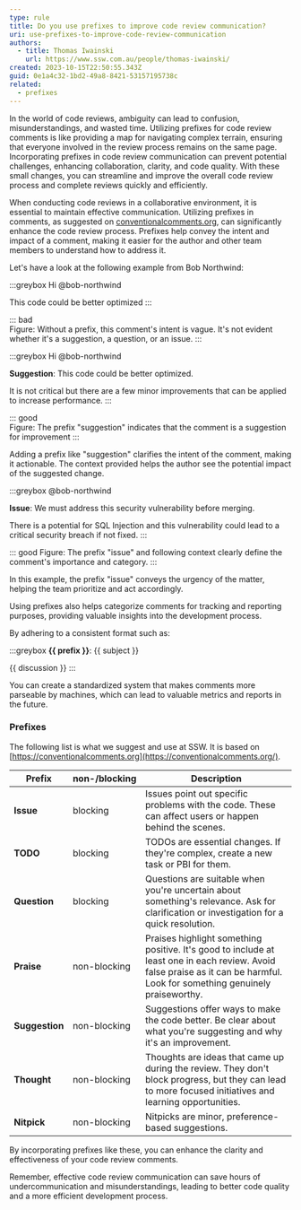 ```yaml
---
type: rule
title: Do you use prefixes to improve code review communication?
uri: use-prefixes-to-improve-code-review-communication
authors:
  - title: Thomas Iwainski
    url: https://www.ssw.com.au/people/thomas-iwainski/
created: 2023-10-15T22:50:55.343Z
guid: 0e1a4c32-1bd2-49a8-8421-53157195738c
related:
  - prefixes
---
```


In the world of code reviews, ambiguity can lead to confusion, misunderstandings, and wasted time. Utilizing prefixes for code review comments is like providing a map for navigating complex terrain, ensuring that everyone involved in the review process remains on the same page. Incorporating prefixes in code review communication can prevent potential challenges, enhancing collaboration, clarity, and code quality. With these small changes, you can streamline and improve the overall code review process and complete reviews quickly and efficiently.

<!--endintro-->

When conducting code reviews in a collaborative environment, it is essential to maintain effective communication. Utilizing prefixes in comments, as suggested on [conventionalcomments.org](https://conventionalcomments.org), can significantly enhance the code review process. Prefixes help convey the intent and impact of a comment, making it easier for the author and other team members to understand how to address it.

Let's have a look at the following example from Bob Northwind:

:::greybox
Hi @bob-northwind

This code could be better optimized
:::

::: bad  
Figure: Without a prefix, this comment's intent is vague. It's not evident whether it's a suggestion, a question, or an issue.
:::

:::greybox
Hi @bob-northwind

**Suggestion**: This code could be better optimized.

It is not critical but there are a few minor improvements that can be applied to increase performance.
:::

::: good  
Figure: The prefix "suggestion" indicates that the comment is a suggestion for improvement
:::

Adding a prefix like "suggestion" clarifies the intent of the comment, making it actionable. The context provided helps the author see the potential impact of the suggested change.

:::greybox
@bob-northwind

**Issue**: We must address this security vulnerability before merging.

There is a potential for SQL Injection and this vulnerability could lead to a critical security breach if not fixed.
:::

::: good
Figure: The prefix "issue" and following context clearly define the comment's importance and category.
:::

In this example, the prefix "issue" conveys the urgency of the matter, helping the team prioritize and act accordingly.

Using prefixes also helps categorize comments for tracking and reporting purposes, providing valuable insights into the development process.

By adhering to a consistent format such as:

:::greybox
**{{ prefix }}**: {{ subject }}

{{ discussion }}
:::

You can create a standardized system that makes comments more parseable by machines, which can lead to valuable metrics and reports in the future.

### Prefixes

The following list is what we suggest and use at SSW. It is based on [https://conventionalcomments.org](https://conventionalcomments.org/).

| Prefix         | non-/blocking | Description                                                                                                                                                                 |
| -------------- | ------------- | --------------------------------------------------------------------------------------------------------------------------------------------------------------------------- |
| **Issue**      | blocking      | Issues point out specific problems with the code. These can affect users or happen behind the scenes.                                                                       |
| **TODO**       | blocking      | TODOs are essential changes. If they're complex, create a new task or PBI for them.                                                                                         |
| **Question**   | blocking      | Questions are suitable when you're uncertain about something's relevance. Ask for clarification or investigation for a quick resolution.                                    |
| **Praise**     | non-blocking  | Praises highlight something positive. It's good to include at least one in each review. Avoid false praise as it can be harmful. Look for something genuinely praiseworthy. |
| **Suggestion** | non-blocking  | Suggestions offer ways to make the code better. Be clear about what you're suggesting and why it's an improvement.                                                          |
| **Thought**    | non-blocking  | Thoughts are ideas that came up during the review. They don't block progress, but they can lead to more focused initiatives and learning opportunities.                     |
| **Nitpick**    | non-blocking  | Nitpicks are minor, preference-based suggestions.                                                                                                                           |

By incorporating prefixes like these, you can enhance the clarity and effectiveness of your code review comments.

Remember, effective code review communication can save hours of undercommunication and misunderstandings, leading to better code quality and a more efficient development process.
